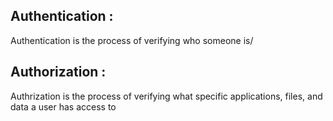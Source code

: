 ## Authentication :
Authentication is the process of verifying who someone is/

## Authorization :
Authrization is the process of verifying what specific applications, files, and data a user has access to